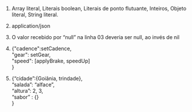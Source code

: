 1) Array literal, Literais boolean, Literais de ponto flutuante, Inteiros, Objeto literal, String literal.

2) application/json

3) O valor recebido por “null” na linha 03 deveria ser null, ao invés de nil

4)    
    {"cadence":setCadence,  
        "gear": setGear,  
        "speed": [applyBrake, speedUp]  
        }  

5)    
    {“cidade”:{Goiânia, trindade},  
        “salada”: “alface”,  
        “altura”: 2, 3,  
        “sabor” : {}  
        }  
